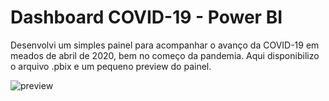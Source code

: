 # Dashboard COVID-19 - Power BI

Desenvolvi um simples painel para acompanhar o avanço da COVID-19 em meados de abril de 2020, bem no começo da pandemia. Aqui disponibilizo o arquivo .pbix e um pequeno preview do painel.

![preview](https://user-images.githubusercontent.com/72720919/126917924-629ac2e2-e754-4c2c-b4ee-a799be018907.png)
